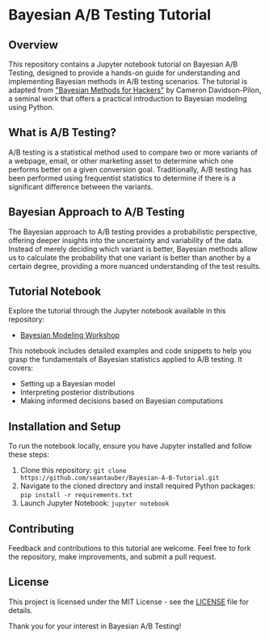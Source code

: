 # Bayesian A/B Testing Tutorial

## Overview
This repository contains a Jupyter notebook tutorial on Bayesian A/B Testing, designed to provide a hands-on guide for understanding and implementing Bayesian methods in A/B testing scenarios. The tutorial is adapted from ["Bayesian Methods for Hackers"](https://github.com/CamDavidsonPilon/Probabilistic-Programming-and-Bayesian-Methods-for-Hackers) by Cameron Davidson-Pilon, a seminal work that offers a practical introduction to Bayesian modeling using Python.

## What is A/B Testing?
A/B testing is a statistical method used to compare two or more variants of a webpage, email, or other marketing asset to determine which one performs better on a given conversion goal. Traditionally, A/B testing has been performed using frequentist statistics to determine if there is a significant difference between the variants.

## Bayesian Approach to A/B Testing
The Bayesian approach to A/B testing provides a probabilistic perspective, offering deeper insights into the uncertainty and variability of the data. Instead of merely deciding which variant is better, Bayesian methods allow us to calculate the probability that one variant is better than another by a certain degree, providing a more nuanced understanding of the test results.

## Tutorial Notebook
Explore the tutorial through the Jupyter notebook available in this repository:
- [Bayesian Modeling Workshop](Bayesian-Modeling-Workshop-1.ipynb)

This notebook includes detailed examples and code snippets to help you grasp the fundamentals of Bayesian statistics applied to A/B testing. It covers:
- Setting up a Bayesian model
- Interpreting posterior distributions
- Making informed decisions based on Bayesian computations

## Installation and Setup
To run the notebook locally, ensure you have Jupyter installed and follow these steps:
1. Clone this repository: `git clone https://github.com/seantauber/Bayesian-A-B-Tutorial.git`
2. Navigate to the cloned directory and install required Python packages: `pip install -r requirements.txt`
3. Launch Jupyter Notebook: `jupyter notebook`

## Contributing
Feedback and contributions to this tutorial are welcome. Feel free to fork the repository, make improvements, and submit a pull request.

## License
This project is licensed under the MIT License - see the [LICENSE](LICENSE) file for details.

Thank you for your interest in Bayesian A/B Testing!
